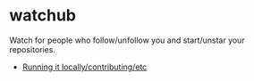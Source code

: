 # watchub

Watch for people who follow/unfollow you and start/unstar your repositories.

- [Running it locally/contributing/etc](/CONTRIBUTING.md)
